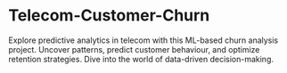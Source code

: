 # Telecom-Customer-Churn
Explore predictive analytics in telecom with this ML-based churn analysis project. Uncover patterns, predict customer behaviour, and optimize retention strategies. Dive into the world of data-driven decision-making.
